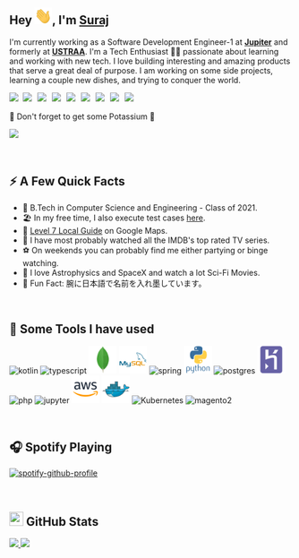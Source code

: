 Hey <img src="https://raw.githubusercontent.com/ABSphreak/ABSphreak/master/gifs/Hi.gif" height="30px">, I'm [Suraj](https://surajraikwar.dev/)
----------------------------------------------

I'm currently working as a Software Development Engineer-1 at **[Jupiter](https://www.jupiter.money/)** and formerly at **[USTRAA](https://ustraa.com/)**. I'm a Tech Enthusiast 👨‍💻 passionate about learning and working with new tech. I love building interesting and amazing products that serve a great deal of purpose. I am working on some side projects, learning a couple new dishes, and trying to conquer the world.

<a href="https://www.linkedin.com/in/surajraikwar/">
  <img align="left" width="24px" src="https://cdn.jsdelivr.net/npm/simple-icons@v3/icons/linkedin.svg"  />
</a>
<a href="https://instagram.com/sosooraj">
  <img align="left" width="26px" src="https://cdn.jsdelivr.net/npm/simple-icons@7.14.0/icons/instagram.svg" />
</a>
<a href="mailto:raikwar.suraj@outlook.com">
  <img align="left" width="26px" src="https://cdn.jsdelivr.net/npm/simple-icons@v3/icons/gmail.svg" />
</a>
<a href="https://www.snapchat.com/add/ssurajjj">
  <img align="left" width="26px" src="https://cdn.jsdelivr.net/npm/simple-icons@7.14.0/icons/snapchat.svg" />
</a>
<a href="https://t.me/suraj_raikwar">
  <img align="left" width="26px" src="https://cdn.jsdelivr.net/npm/simple-icons@7.14.0/icons/telegram.svg" />
</a>
<a href="https://fb.me/surajxo">
  <img align="left" width="26px" src="https://cdn.jsdelivr.net/npm/simple-icons@7.14.0/icons/facebook.svg" />
</a>
<a href="https://twitter.com/surajune">
  <img align="left" width="26px" src="https://cdn.jsdelivr.net/npm/simple-icons@7.14.0/icons/twitter.svg" />
</a>
<a href="https://maps.app.goo.gl/PAxxN6JZ6tkqTUkW8">
  <img align="left" width="26px" src="https://cdn.jsdelivr.net/npm/simple-icons@7.14.0/icons/googlemaps.svg" />
</a>
<a href="https://open.spotify.com/user/uxtkm3b9x1cmhrcq9ii1i2ees">
  <img align="left" width="26px" src="https://cdn.jsdelivr.net/npm/simple-icons@7.14.0/icons/spotify.svg" />
</a>

<br>
<br>
🍌 Don't forget to get some Potassium 🍌

![](https://media1.giphy.com/media/13HgwGsXF0aiGY/giphy.gif)

<br>

⚡️ A Few Quick Facts
--------------------

*   🔭 B.Tech in Computer Science and Engineering - Class of 2021.
*   🏖️ In my free time, I also execute test cases [here](https://platform.utest.com).
*   📍 [Level 7 Local Guide](https://maps.app.goo.gl/PAxxN6JZ6tkqTUkW8) on Google Maps.
*  🍿 I have most probably watched all the IMDB's top rated TV series.
*  ⚽ On weekends you can probably find me either partying or binge watching.
*  🚀 I love Astrophysics and SpaceX and watch a lot Sci-Fi Movies.
*   🎉 Fun Fact: 腕に日本語で名前を入れ墨しています。

<br>

<h2>🚀 Some Tools I have used</h2>

<p align="left">
<img src="https://cdn.jsdelivr.net/gh/devicons/devicon/icons/kotlin/kotlin-original.svg" alt="kotlin" width="50" height="50"/>
<img src="https://cdn.jsdelivr.net/gh/devicons/devicon/icons/django/django-plain.svg" alt="typescript" width="50" height="50" />
<img src="https://raw.githubusercontent.com/devicons/devicon/master/icons/mongodb/mongodb-original.svg" alt="mongodb" width="50" height="50" />
<img src="https://raw.githubusercontent.com/devicons/devicon/master/icons/mysql/mysql-original-wordmark.svg" alt="mysql" width="50" height="50" />
<img src="https://www.vectorlogo.zone/logos/springio/springio-icon.svg" alt="spring" width="50" height="50" />
<img src="https://raw.githubusercontent.com/devicons/devicon/master/icons/python/python-original-wordmark.svg" alt="python" width="50" height="50" />
<img src="https://cdn.jsdelivr.net/gh/devicons/devicon/icons/postgresql/postgresql-original.svg" alt="postgres" width="50" height="50" />
<img src="https://raw.githubusercontent.com/devicons/devicon/master/icons/heroku/heroku-plain.svg" alt="heroku" width="50" height="50" />
<img src="https://cdn.jsdelivr.net/gh/devicons/devicon/icons/php/php-original.svg" alt="php" width="50" height="50" />
<img src="https://cdn.jsdelivr.net/gh/devicons/devicon/icons/jupyter/jupyter-original-wordmark.svg" alt="jupyter" width="50" height="50" />
<img src="https://raw.githubusercontent.com/github/explore/80688e429a7d4ef2fca1e82350fe8e3517d3494d/topics/aws/aws.png" alt="aws" width="50" height="50" />
<img src="https://raw.githubusercontent.com/devicons/devicon/master/icons/docker/docker-original.svg" alt="Docker" width="50" height="50" />
<img src="https://www.vectorlogo.zone/logos/kubernetes/kubernetes-icon.svg" alt="Kubernetes" width="50" height="50" />
<img src="https://cdn.jsdelivr.net/gh/devicons/devicon/icons/magento/magento-original.svg" alt="magento2" width="50" height="50" />
</p>

<br>

## :headphones: Spotify Playing
[![spotify-github-profile](https://spotify-github-profile.vercel.app/api/view?uid=uxtkm3b9x1cmhrcq9ii1i2ees&cover_image=true&theme=default&bar_color=53b14f&bar_color_cover=false)](https://spotify-github-profile.vercel.app/api/view?uid=uxtkm3b9x1cmhrcq9ii1i2ees&redirect=true)

<br>

<img src="https://cdn.jsdelivr.net/gh/devicons/devicon/icons/github/github-original.svg" width="25" height="25" /> GitHub Stats
--------------------
<p>
<a href="">
  <img src="https://github-readme-stats.vercel.app/api?username=SurajRaikwar&count_private=true&include_all_commits=true&show_icons=true&title_color=007bff&text_color=e7e7e7&icon_color=007bff&bg_color=171c28" />
<a />
<a href="">
  <img src="https://github-readme-stats.vercel.app/api/top-langs/?username=SurajRaikwar&layout=compact&title_color=007bff&text_color=e7e7e7&icon_color=007bff&bg_color=171c28" />
<a />
</p>
